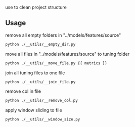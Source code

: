 use to clean project structure

## Usage

remove all empty folders in "../models/features/source"

```bash
python ./__utils/__empty_dir.py
```

move all files in "../models/features/source" to tuning folder

```bash
python ./__utils/__move_file.py {{ metrics }}
```

join all tuning files to one file

```bash
python ./__utils/__join_file.py
```

remove col in file

```bash
python ./__utils/__remove_col.py
```

apply window sliding to file

```bash
python ./__utils/__window_size.py
```
